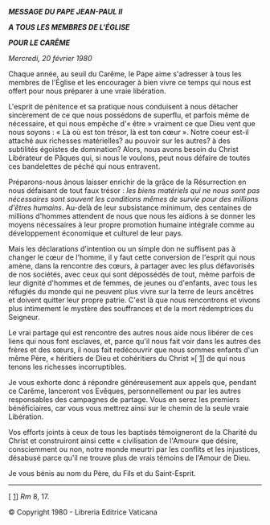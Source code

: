 ***MESSAGE DU PAPE JEAN-PAUL II***

***A TOUS LES MEMBRES DE L'ÉGLISE***

***POUR LE CARÊME***

*Mercredi, 20 février 1980*

Chaque année, au seuil du Carême, le Pape aime s'adresser à tous les membres de l'Église et les encourager à bien vivre ce temps qui nous est offert pour nous préparer à une vraie libération.

L'esprit de pénitence et sa pratique nous conduisent à nous détacher sincèrement de ce que nous possédons de superflu, et parfois même de nécessaire, et qui nous empêche d'« être » vraiment ce que Dieu vent que nous soyons : « Là où est ton trésor, là est ton cœur ». Notre coeur est-il attaché aux richesses matérielles? au pouvoir sur les autres? à des subtilités égoïstes de domination? Alors, nous avons besoin du Christ Libérateur de Pâques qui, si nous le voulons, peut nous défaire de toutes ces bandelettes de péché qui nous entravent.

Préparons-nous ànous laisser enrichir de la grâce de la Résurrection en nous défaisant de tout faux trésor : *les biens matériels qui ne nous sont pas nécessaires sont souvent les conditions mêmes de survie pour des millions d'êtres humains*. Au-delà de leur subsistance minimum, des centaines de millions d'hommes attendent de nous que nous les aidions à se donner les moyens nécessaires à leur propre promotion humaine intégrale comme au développement économique et culturel de leur pays.

Mais les déclarations d'intention ou un simple don ne suffisent pas à changer le cœur de l'homme, il y faut cette conversion de l'esprit qui nous amène, dans la rencontre des cœurs, à partager avec les plus défavorisés de nos sociétés, avec ceux qui sοnt dépossédés de tout, même parfois de leur dignité d'hommes et de femmes, de jeunes ou d'enfants, avec tous les réfugiés du monde qui ne peuvent plus vivre sur la terre de leurs ancêtres et doivent quitter leur propre patrie. C'est là que nous rencontrons et vivons plus intimement le mystère des souffrances et de la mort rédemptrices du Seigneur.

Le vrai partage qui est rencontre des autres nous aide nous libérer de ces liens qui nous font esclaves, et, parce qu'il nous fait voir dans les autres des frères et des sœurs, il nous fait redécouvrir que nous sommes enfants d'un même Père, « héritiers de Dieu et cohéritiers du Christ »\[ [1](#_ftn1 "")\] de qui nous tenons les richesses incorruptibles.

Je vous exhorte donc á répondre généreusement aux appels que, pendant ce Carême, lanceront vos Evêques, personnellement ou par les autres responsables des campagnes de partage. Vous en serez les premiers bénéficiaires, car vous vous mettrez ainsi sur le chemin de la seule vraie Libération.

Vos efforts joints à ceux de tous les baptisés témoigneront de la Charité du Christ et construiront ainsi cette « civilisation de l'Amour» que désire, consciemment ou non, notre monde meurtri par les conflits et les injustices, désabusé parce qu'il ne trouve plus de vrais témoins de l'Amour de Dieu.

Je vous bénis au nom du Père, du Fils et du Saint-Esprit.

* * *

\[ [1](#_ftnref1 "")\] *Rm* 8, 17.

© Copyright 1980 - Libreria Editrice Vaticana